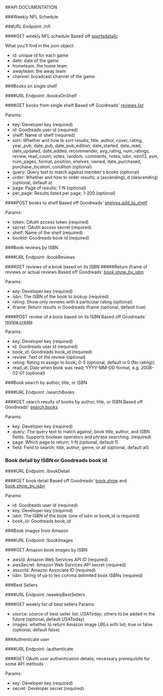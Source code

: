 
##API DOCUMENTATION

###Weekly NFL Schedule

###URL Endpoint: /nfl

####GET weekly NFL schedule
Based off [sportsdatallc](http://www.sportsdatallc.com/)

What you'll find in the json object:
- id: unique id for each game
- date: date of the game
- hometeam: the home team
- awayteam: the away team
- channel: broadcast channel of the game


###Books on single shelf

####URL Endpoint: /booksOnShelf

####GET books from single shelf
Based off Goodreads' [reviews.list](https://www.goodreads.com/api#reviews.list)

Params:
- key: Developer key (required)
- id: Goodreads user id (required)
- shelf: Name of shelf (required)
- sort: Whether and how to sort results; title, author, cover, rating, year_pub, date_pub, date_pub_edition, date_started, date_read, date_updated, date_added, recommender, avg_rating, num_ratings, review, read_count, votes, random, comments, notes, isbn, isbn13, asin, num_pages, format, position, shelves, owned, date_purchased, purchase_location, condition (optional)
- query: Query text to match against member's books (optional)
- order: Whether and how to order results; a (ascending), d (descending) (optional, default a)
- page: Page of results; 1-N (optional)
- per_page: Results listed per page; 1-200 (optional)

####POST books to shelf
Based off Goodreads' [shelves.add_to_shelf](https://www.goodreads.com/api#shelves.add_to_shelf)

Params:
- token: OAuth access token (required)
- secret: OAuth access secret (required)
- shelf: Name of the shelf (required)
- bookId: Goodreads book id (required)


###Book reviews by ISBN

####URL Endpoint: /bookReviews

####GET reviews of a book based on its ISBN
#####Return iframe of reviews or actual reviews
Based off Goodreads' [book.show_by_isbn](https://www.goodreads.com/api#book.show_by_isbn)

Params:
- key: Developer key (required)
- isbn: The ISBN of the book to lookup (required)
- rating: Show only reviews with a particular rating (optional)
- iframe: Return results in Goodreads iframe (optional, default true)

####POST review of a book based on its ISBN
Based off Goodreads' [review.create](https://www.goodreads.com/api#review.create)

Params:
- key: Developer key (required)
- id: Goodreads user id (required)
- book_id: Goodreads book_id (required)
- review: Text of the review (optional)
- rating: Rating to assign to book; 0-5 (optional, default is 0 (No rating))
- read_at: Date when book was read; YYYY-MM-DD format, e.g. 2008-02-01 (optional)


###Book search by author, title, or ISBN

####URL Endpoint: /searchBooks

####GET search results of books by author, title, or ISBN
Based off Goodreads' [search.books](https://www.goodreads.com/api#search.books)

Params:
- key: Developer key (required)
- query: The query text to match against; book title, author, and ISBN fields. Supports boolean operators and phrase searching. (required)
- page: Which page to return; 1-N (optional, default 1)
- field: Field to search; title, author, genre, or all (optional, default all)

### Book detail by ISBN or Goodreads book id

####URL Endpoint: /bookDetail

####GET book detail
Based off Goodreads' [book.show](https://www.goodreads.com/api#book.show) and [book.show_by_isbn](https://www.goodreads.com/api#book.show_by_isbn)

Params:
- id: Goodreads user id (required)
- key: Developer key (required)
- isbn: The ISBN of the book (one of isbn or book_id is required)
- book_id: Goodreads book_id

###Book images from Amazon

####URL Endpoint: /bookImages

####GET Amazon book images by ISBN
- awsId: Amazon Web Services API ID (required)
- awsSecret: Amazon Web Services API secret (required)
- assocId: Amazon Associate ID (required)
- isbn: String of up to ten comma delimited book ISBNs (required)

###Best Sellers

####URL Endpoint: /weeklyBestSellers

####GET weekly list of best sellers
Params:
- source: source of best seller list; USAToday; others to be added in the future (optional, default USAToday)
- images: whether to return Amazon image URLs with list; true or false (optional, default false)

###Authenticate user

####URL Endpoint: /authenticate

####GET OAuth user authentication details; necessary prerequisite for some API methods

Params:
- key: Developer key (required)
- secret: Developer secret (required)




